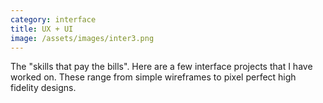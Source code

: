 ```yaml
---
category: interface
title: UX + UI
image: /assets/images/inter3.png
---
```

The "skills that pay the bills". Here are a few interface projects that I have worked on. These range from simple wireframes to pixel perfect high fidelity designs.

